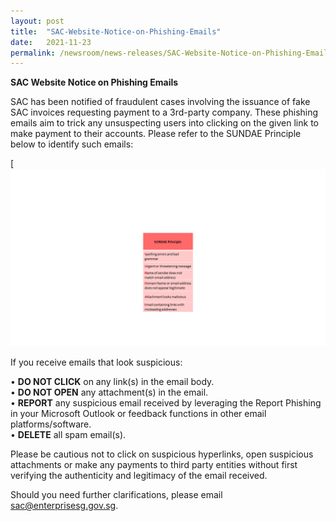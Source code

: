```yaml
---
layout: post
title:  "SAC-Website-Notice-on-Phishing-Emails"
date:   2021-11-23
permalink: /newsroom/news-releases/SAC-Website-Notice-on-Phishing-Emails
---
```


**SAC Website Notice on Phishing Emails**
 
SAC has been notified of fraudulent cases involving the issuance of fake SAC invoices requesting payment to a 3rd-party company. These phishing emails aim to trick any unsuspecting users into clicking on the given link to make payment to their accounts.
Please refer to the SUNDAE Principle below to identify such emails:

[![SUNDAE Principle](/images/press-release/photos/Sundae.png)


If you receive emails that look suspicious:

• **DO NOT CLICK** on any link(s) in the email body.<br/>
• **DO NOT OPEN** any attachment(s) in the email.<br/>
• **REPORT** any suspicious email received by leveraging the Report Phishing in your Microsoft Outlook or feedback functions in other email platforms/software.<br/>
• **DELETE** all spam email(s).

 
Please be cautious not to click on suspicious hyperlinks, open suspicious attachments or make any payments to third party entities without first verifying the authenticity and legitimacy of the email received.
 
Should you need further clarifications, please email sac@enterprisesg.gov.sg.
 
